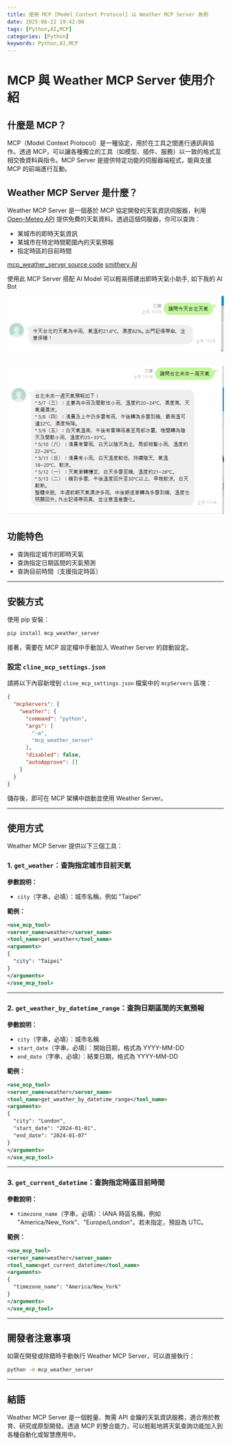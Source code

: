 ```yaml
---
title: 使用 MCP [Model Context Protocol] 以 Weather MCP Server 為例
date: 2025-06-22 19:42:00
tags: [Python,AI,MCP]
categories: [Python]
keywords: Python,AI,MCP
---
```


# MCP 與 Weather MCP Server 使用介紹

## 什麼是 MCP？

MCP（Model Context Protocol）是一種協定，用於在工具之間進行通訊與協作。透過 MCP，可以讓各種獨立的工具（如模型、插件、服務）以一致的格式互相交換資料與指令。MCP Server 是提供特定功能的伺服器端程式，能與支援 MCP 的前端進行互動。

## Weather MCP Server 是什麼？

Weather MCP Server 是一個基於 MCP 協定開發的天氣資訊伺服器，利用 [Open-Meteo API](https://open-meteo.com/) 提供免費的天氣資料。透過這個伺服器，你可以查詢：

* 某城市的即時天氣資訊
* 某城市在特定時間範圍內的天氣預報
* 指定時區的目前時間

[mcp_weather_server source code](https://github.com/isdaniel/mcp_weather_server)
[smithery AI](https://smithery.ai/server/@isdaniel/mcp_weather_server)

使用此 MCP Server 搭配 AI Model 可以輕易搭建出即時天氣小助手, 如下我的 AI Bot

![](../images/20096630aZiRf1dO1g.png)

![](../images/20096630ecDVbg8JZL.png)
---

## 功能特色

* 查詢指定城市的即時天氣
* 查詢指定日期區間的天氣預測
* 查詢目前時間（支援指定時區）

---

## 安裝方式

使用 pip 安裝：

```bash
pip install mcp_weather_server
```

接著，需要在 MCP 設定檔中手動加入 Weather Server 的啟動設定。

### 設定 `cline_mcp_settings.json`

請將以下內容新增到 `cline_mcp_settings.json` 檔案中的 `mcpServers` 區塊：

```json
{
  "mcpServers": {
    "weather": {
      "command": "python",
      "args": [
        "-m",
        "mcp_weather_server"
      ],
      "disabled": false,
      "autoApprove": []
    }
  }
}
```

儲存後，即可在 MCP 架構中啟動並使用 Weather Server。

---

## 使用方式

Weather MCP Server 提供以下三個工具：

### 1. `get_weather`：查詢指定城市目前天氣

**參數說明：**

* `city`（字串，必填）：城市名稱，例如 "Taipei"

**範例：**

```xml
<use_mcp_tool>
<server_name>weather</server_name>
<tool_name>get_weather</tool_name>
<arguments>
{
  "city": "Taipei"
}
</arguments>
</use_mcp_tool>
```

---

### 2. `get_weather_by_datetime_range`：查詢日期區間的天氣預報

**參數說明：**

* `city`（字串，必填）：城市名稱
* `start_date`（字串，必填）：開始日期，格式為 YYYY-MM-DD
* `end_date`（字串，必填）：結束日期，格式為 YYYY-MM-DD

**範例：**

```xml
<use_mcp_tool>
<server_name>weather</server_name>
<tool_name>get_weather_by_datetime_range</tool_name>
<arguments>
{
  "city": "London",
  "start_date": "2024-01-01",
  "end_date": "2024-01-07"
}
</arguments>
</use_mcp_tool>
```

---

### 3. `get_current_datetime`：查詢指定時區目前時間

**參數說明：**

* `timezone_name`（字串，必填）：IANA 時區名稱，例如 "America/New\_York"、"Europe/London"。若未指定，預設為 UTC。

**範例：**

```xml
<use_mcp_tool>
<server_name>weather</server_name>
<tool_name>get_current_datetime</tool_name>
<arguments>
{
  "timezone_name": "America/New_York"
}
</arguments>
</use_mcp_tool>
```

---

## 開發者注意事項

如需在開發或除錯時手動執行 Weather MCP Server，可以直接執行：

```bash
python -m mcp_weather_server
```

---

## 結語

Weather MCP Server 是一個輕量、無需 API 金鑰的天氣資訊服務，適合用於教育、研究或原型開發。透過 MCP 的整合能力，可以輕鬆地將天氣查詢功能加入到各種自動化或智慧應用中。
